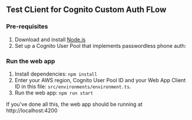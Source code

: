 ## Test CLient for Cognito Custom Auth FLow

### Pre-requisites

1. Download and install [Node.js](https://nodejs.org/en/download/)
2. Set up a Cognito User Pool that implements passwordless phone auth: 

### Run the web app

1. Install dependencies: `npm install`
2. Enter your AWS region, Cognito User Pool ID and your Web App Client ID in this file: `src/environments/environment.ts`.
3. Run the web app: `npm run start`

If you've done all this, the web app should be running at http://localhost:4200
